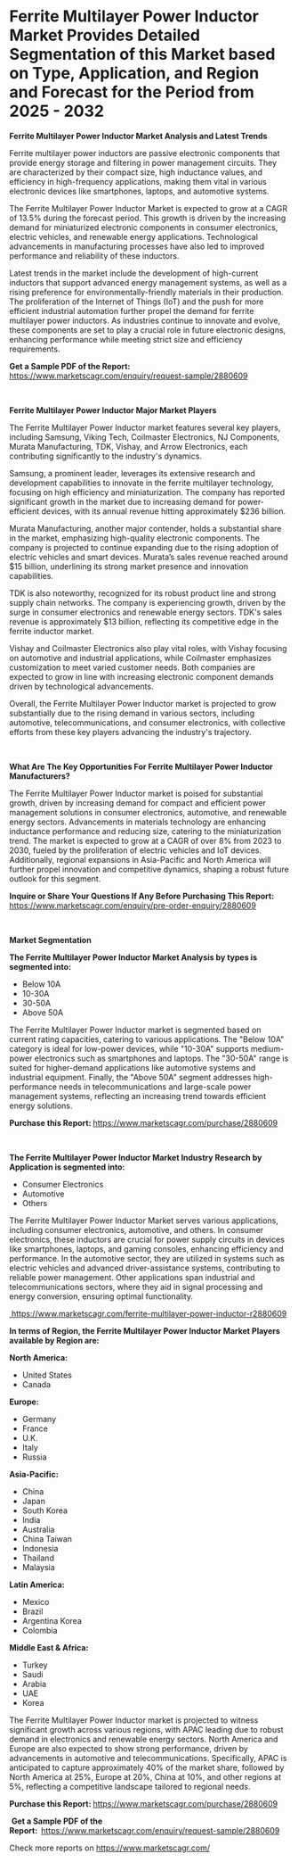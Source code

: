 <p><h1>Ferrite Multilayer Power Inductor Market Provides Detailed Segmentation of this Market based on Type, Application, and Region and Forecast for the Period from 2025 - 2032</h1></p><p><strong>Ferrite Multilayer Power Inductor Market Analysis and Latest Trends</strong></p>
<p><p>Ferrite multilayer power inductors are passive electronic components that provide energy storage and filtering in power management circuits. They are characterized by their compact size, high inductance values, and efficiency in high-frequency applications, making them vital in various electronic devices like smartphones, laptops, and automotive systems.</p><p>The Ferrite Multilayer Power Inductor Market is expected to grow at a CAGR of 13.5% during the forecast period. This growth is driven by the increasing demand for miniaturized electronic components in consumer electronics, electric vehicles, and renewable energy applications. Technological advancements in manufacturing processes have also led to improved performance and reliability of these inductors.</p><p>Latest trends in the market include the development of high-current inductors that support advanced energy management systems, as well as a rising preference for environmentally-friendly materials in their production. The proliferation of the Internet of Things (IoT) and the push for more efficient industrial automation further propel the demand for ferrite multilayer power inductors. As industries continue to innovate and evolve, these components are set to play a crucial role in future electronic designs, enhancing performance while meeting strict size and efficiency requirements.</p></p>
<p><strong>Get a Sample PDF of the Report:&nbsp;</strong> <a href="https://www.marketscagr.com/enquiry/request-sample/2880609?utm_campaign=2800&utm_medium=2&utm_source=Github&utm_content=ia&utm_term=12032025&utm_id=ferrite-multilayer-power-inductor">https://www.marketscagr.com/enquiry/request-sample/2880609</a></p>
<p>&nbsp;</p>
<p><strong>Ferrite Multilayer Power Inductor Major Market Players</strong></p>
<p><p>The Ferrite Multilayer Power Inductor market features several key players, including Samsung, Viking Tech, Coilmaster Electronics, NJ Components, Murata Manufacturing, TDK, Vishay, and Arrow Electronics, each contributing significantly to the industry's dynamics.</p><p>Samsung, a prominent leader, leverages its extensive research and development capabilities to innovate in the ferrite multilayer technology, focusing on high efficiency and miniaturization. The company has reported significant growth in the market due to increasing demand for power-efficient devices, with its annual revenue hitting approximately $236 billion.</p><p>Murata Manufacturing, another major contender, holds a substantial share in the market, emphasizing high-quality electronic components. The company is projected to continue expanding due to the rising adoption of electric vehicles and smart devices. Murata’s sales revenue reached around $15 billion, underlining its strong market presence and innovation capabilities.</p><p>TDK is also noteworthy, recognized for its robust product line and strong supply chain networks. The company is experiencing growth, driven by the surge in consumer electronics and renewable energy sectors. TDK's sales revenue is approximately $13 billion, reflecting its competitive edge in the ferrite inductor market.</p><p>Vishay and Coilmaster Electronics also play vital roles, with Vishay focusing on automotive and industrial applications, while Coilmaster emphasizes customization to meet varied customer needs. Both companies are expected to grow in line with increasing electronic component demands driven by technological advancements.</p><p>Overall, the Ferrite Multilayer Power Inductor market is projected to grow substantially due to the rising demand in various sectors, including automotive, telecommunications, and consumer electronics, with collective efforts from these key players advancing the industry's trajectory.</p></p>
<p>&nbsp;</p>
<p><strong>What Are The Key Opportunities For Ferrite Multilayer Power Inductor Manufacturers?</strong></p>
<p><p>The Ferrite Multilayer Power Inductor market is poised for substantial growth, driven by increasing demand for compact and efficient power management solutions in consumer electronics, automotive, and renewable energy sectors. Advancements in materials technology are enhancing inductance performance and reducing size, catering to the miniaturization trend. The market is expected to grow at a CAGR of over 8% from 2023 to 2030, fueled by the proliferation of electric vehicles and IoT devices. Additionally, regional expansions in Asia-Pacific and North America will further propel innovation and competitive dynamics, shaping a robust future outlook for this segment.</p></p>
<p><strong>Inquire or Share Your Questions If Any Before Purchasing This Report:</strong> <a href="https://www.marketscagr.com/enquiry/pre-order-enquiry/2880609?utm_campaign=2800&utm_medium=2&utm_source=Github&utm_content=ia&utm_term=12032025&utm_id=ferrite-multilayer-power-inductor">https://www.marketscagr.com/enquiry/pre-order-enquiry/2880609</a></p>
<p>&nbsp;</p>
<p><strong>Market Segmentation</strong></p>
<p><strong>The Ferrite Multilayer Power Inductor Market Analysis by types is segmented into:</strong></p>
<p><ul><li>Below 10A</li><li>10-30A</li><li>30-50A</li><li>Above 50A</li></ul></p>
<p><p>The Ferrite Multilayer Power Inductor market is segmented based on current rating capacities, catering to various applications. The "Below 10A" category is ideal for low-power devices, while "10-30A" supports medium-power electronics such as smartphones and laptops. The "30-50A" range is suited for higher-demand applications like automotive systems and industrial equipment. Finally, the "Above 50A" segment addresses high-performance needs in telecommunications and large-scale power management systems, reflecting an increasing trend towards efficient energy solutions.</p></p>
<p><strong>Purchase this Report:&nbsp;</strong><a href="https://www.marketscagr.com/purchase/2880609?utm_campaign=2800&utm_medium=2&utm_source=Github&utm_content=ia&utm_term=12032025&utm_id=ferrite-multilayer-power-inductor">https://www.marketscagr.com/purchase/2880609</a></p>
<p>&nbsp;</p>
<p><strong>The Ferrite Multilayer Power Inductor Market Industry Research by Application is segmented into:</strong></p>
<p><ul><li>Consumer Electronics</li><li>Automotive</li><li>Others</li></ul></p>
<p><p>The Ferrite Multilayer Power Inductor Market serves various applications, including consumer electronics, automotive, and others. In consumer electronics, these inductors are crucial for power supply circuits in devices like smartphones, laptops, and gaming consoles, enhancing efficiency and performance. In the automotive sector, they are utilized in systems such as electric vehicles and advanced driver-assistance systems, contributing to reliable power management. Other applications span industrial and telecommunications sectors, where they aid in signal processing and energy conversion, ensuring optimal functionality.</p></p>
<p><a href="https://www.marketscagr.com/ferrite-multilayer-power-inductor-r2880609?utm_campaign=2800&utm_medium=2&utm_source=Github&utm_content=ia&utm_term=12032025&utm_id=ferrite-multilayer-power-inductor">&nbsp;https://www.marketscagr.com/ferrite-multilayer-power-inductor-r2880609</a></p>
<p><strong>In terms of Region, the Ferrite Multilayer Power Inductor Market Players available by Region are:</strong></p>
<p>
    <p> <strong> North America: </strong>
        <ul>
            <li>United States</li>
            <li>Canada</li>
        </ul>
        </p> 
    <p> <strong> Europe: </strong>
        <ul>
            <li>Germany</li>
            <li>France</li>
            <li>U.K.</li>
            <li>Italy</li>
            <li>Russia</li>
        </ul>
        </p> 
    <p> <strong> Asia-Pacific: </strong>
        <ul>
            <li>China</li>
            <li>Japan</li>
            <li>South Korea</li>
            <li>India</li>
            <li>Australia</li>
            <li>China Taiwan</li>
            <li>Indonesia</li>
            <li>Thailand</li>
            <li>Malaysia</li>
        </ul>
        </p> 
    <p> <strong> Latin America: </strong>
        <ul>
            <li>Mexico</li>
            <li>Brazil</li>
            <li>Argentina Korea</li>
            <li>Colombia</li>
        </ul>
        </p> 
    <p> <strong> Middle East & Africa: </strong>
        <ul>
            <li>Turkey</li>
            <li>Saudi</li>
            <li>Arabia</li>
            <li>UAE</li>
            <li>Korea</li>
        </ul>
    </p>
    </p>
<p><p>The Ferrite Multilayer Power Inductor market is projected to witness significant growth across various regions, with APAC leading due to robust demand in electronics and renewable energy sectors. North America and Europe are also expected to show strong performance, driven by advancements in automotive and telecommunications. Specifically, APAC is anticipated to capture approximately 40% of the market share, followed by North America at 25%, Europe at 20%, China at 10%, and other regions at 5%, reflecting a competitive landscape tailored to regional needs.</p></p>
<p><strong>Purchase this Report: </strong><a href="https://www.marketscagr.com/purchase/2880609?utm_campaign=2800&utm_medium=2&utm_source=Github&utm_content=ia&utm_term=12032025&utm_id=ferrite-multilayer-power-inductor">https://www.marketscagr.com/purchase/2880609</a></p>
<p>&nbsp;<strong>Get a Sample PDF of the Report:&nbsp;&nbsp;</strong><a href="https://www.marketscagr.com/enquiry/request-sample/2880609?utm_campaign=2800&utm_medium=2&utm_source=Github&utm_content=ia&utm_term=12032025&utm_id=ferrite-multilayer-power-inductor">https://www.marketscagr.com/enquiry/request-sample/2880609</a></p>
<p><strong></strong></p>
<p>Check more reports on <a href="https://www.marketscagr.com/?utm_campaign=2800&utm_medium=2&utm_source=Github&utm_content=ia&utm_term=12032025&utm_id=ferrite-multilayer-power-inductor">https://www.marketscagr.com/</a></p>